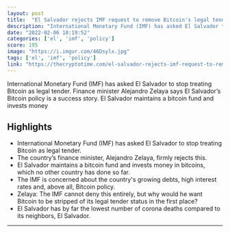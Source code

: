 ```yaml
---
layout: post
title:  "El Salvador rejects IMF request to remove Bitcoin's legal tender status"
description: "International Monetary Fund (IMF) has asked El Salvador to stop treating Bitcoin as legal tender. Finance minister Alejandro Zelaya says El Salvador’s Bitcoin policy is a success story. El Salvador maintains a bitcoin fund and invests money"
date: "2022-02-06 18:19:52"
categories: ['el', 'imf', 'policy']
score: 195
image: "https://i.imgur.com/46Dsylx.jpg"
tags: ['el', 'imf', 'policy']
link: "https://thecryptotime.com/el-salvador-rejects-imf-request-to-remove-bitcoins-legal-tender-status/"
---
```


International Monetary Fund (IMF) has asked El Salvador to stop treating Bitcoin as legal tender. Finance minister Alejandro Zelaya says El Salvador’s Bitcoin policy is a success story. El Salvador maintains a bitcoin fund and invests money

## Highlights

- International Monetary Fund (IMF) has asked El Salvador to stop treating Bitcoin as legal tender.
- The country’s finance minister, Alejandro Zelaya, firmly rejects this.
- El Salvador maintains a bitcoin fund and invests money in bitcoins, which no other country has done so far.
- The IMF is concerned about the country's growing debts, high interest rates and, above all, Bitcoin policy.
- Zelaya: The IMF cannot deny this entirely, but why would he want Bitcoin to be stripped of its legal tender status in the first place?
- El Salvador has by far the lowest number of corona deaths compared to its neighbors, El Salvador.

---
